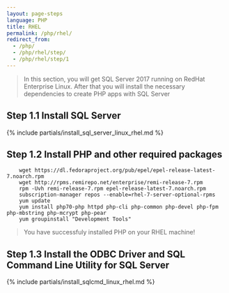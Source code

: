 ```yaml
---
layout: page-steps
language: PHP
title: RHEL
permalink: /php/rhel/
redirect_from:
  - /php/
  - /php/rhel/step/
  - /php/rhel/step/1
---
```


> In this section, you will get SQL Server 2017 running on RedHat Enterprise Linux. After that you will install the necessary dependencies to create PHP apps with SQL Server

## Step 1.1 Install SQL Server
{% include partials/install_sql_server_linux_rhel.md %}

## Step 1.2 Install PHP and other required packages


```terminal
    wget https://dl.fedoraproject.org/pub/epel/epel-release-latest-7.noarch.rpm
    wget http://rpms.remirepo.net/enterprise/remi-release-7.rpm
    rpm -Uvh remi-release-7.rpm epel-release-latest-7.noarch.rpm
    subscription-manager repos --enable=rhel-7-server-optional-rpms
    yum update
    yum install php70-php httpd php-cli php-common php-devel php-fpm php-mbstring php-mcrypt php-pear
    yum groupinstall "Development Tools"
```

> You have successfuly installed PHP on your RHEL machine! 

## Step 1.3 Install the ODBC Driver and SQL Command Line Utility for SQL Server

{% include partials/install_sqlcmd_linux_rhel.md %}

